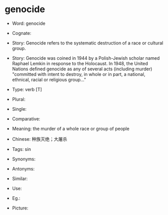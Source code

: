 # genocide

- Word: genocide
- Cognate: 
- Story: Genocide refers to the systematic destruction of a race or cultural group.
- Story: Genocide was coined in 1944 by a Polish-Jewish scholar named Raphael Lemkin in response to the Holocaust. In 1948, the United Nations defined genocide as any of several acts (including murder) "committed with intent to destroy, in whole or in part, a national, ethnical, racial or religious group..."

- Type: verb [T]
- Plural: 
- Single: 
- Comparative: 
- Meaning: the murder of a whole race or group of people
- Chinese: 种族灭绝；大屠杀
- Tags: sin
- Synonyms: 
- Antonyms: 
- Similar: 
- Use: 
- Eg.: 
- Picture: 

